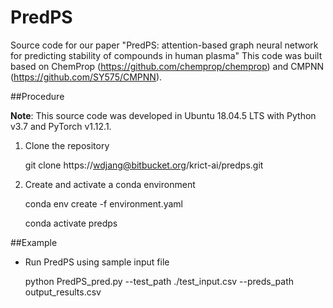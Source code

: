 # PredPS #

Source code for our paper "PredPS: attention-based graph neural network for predicting stability of compounds in human plasma"
This code was built based on ChemProp (https://github.com/chemprop/chemprop) and CMPNN (https://github.com/SY575/CMPNN).


##Procedure

**Note**:
This source code was developed in Ubuntu 18.04.5 LTS with Python v3.7 and PyTorch v1.12.1.

1. Clone the repository

	git clone https://wdjang@bitbucket.org/krict-ai/predps.git

2. Create and activate a conda environment

	conda env create -f environment.yaml
	
	conda activate predps

##Example

- Run PredPS using sample input file

	python PredPS_pred.py --test_path ./test_input.csv --preds_path output_results.csv 




	
